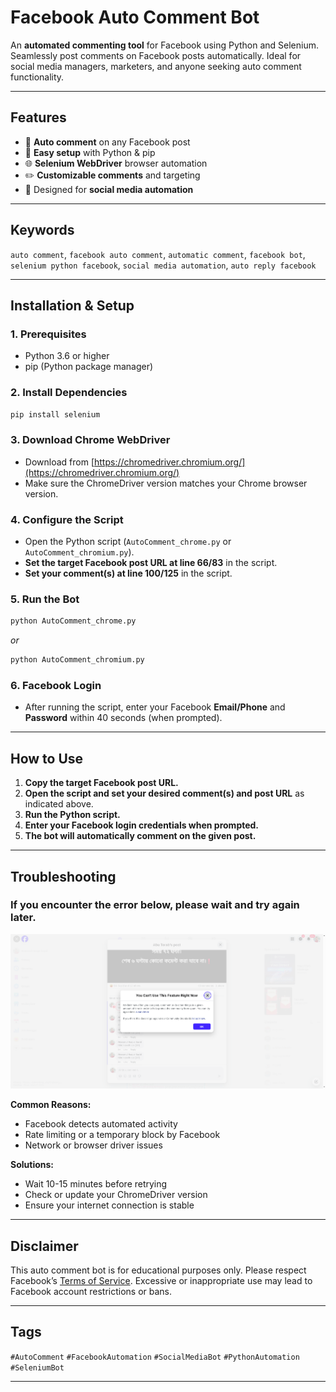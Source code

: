 # Facebook Auto Comment Bot

An **automated commenting tool** for Facebook using Python and Selenium. Seamlessly post comments on Facebook posts automatically. Ideal for social media managers, marketers, and anyone seeking auto comment functionality.

---

## Features

- 🚀 **Auto comment** on any Facebook post
- 🔧 **Easy setup** with Python & pip
- 🌐 **Selenium WebDriver** browser automation
- ✏️ **Customizable comments** and targeting
- 🤖 Designed for **social media automation**

---

## Keywords

`auto comment`, `facebook auto comment`, `automatic comment`, `facebook bot`, `selenium python facebook`, `social media automation`, `auto reply facebook`

---

## Installation & Setup

### 1. Prerequisites
- Python 3.6 or higher
- pip (Python package manager)

### 2. Install Dependencies

```bash
pip install selenium
```

### 3. Download Chrome WebDriver

- Download from [https://chromedriver.chromium.org/](https://chromedriver.chromium.org/)
- Make sure the ChromeDriver version matches your Chrome browser version.

### 4. Configure the Script

- Open the Python script (`AutoComment_chrome.py` or `AutoComment_chromium.py`).
- **Set the target Facebook post URL at line 66/83** in the script.
- **Set your comment(s) at line 100/125** in the script.

### 5. Run the Bot

```bash
python AutoComment_chrome.py
```
*or*
```bash
python AutoComment_chromium.py
```

### 6. Facebook Login
- After running the script, enter your Facebook **Email/Phone** and **Password** within 40 seconds (when prompted).

---

## How to Use

1. **Copy the target Facebook post URL.**
2. **Open the script and set your desired comment(s) and post URL** as indicated above.
3. **Run the Python script.**
4. **Enter your Facebook login credentials when prompted.**
5. **The bot will automatically comment on the given post.**

---

## Troubleshooting

### If you encounter the error below, please wait and try again later.

![alt text](error_screenshot.png)

**Common Reasons:**
- Facebook detects automated activity
- Rate limiting or a temporary block by Facebook
- Network or browser driver issues

**Solutions:**
- Wait 10-15 minutes before retrying
- Check or update your ChromeDriver version
- Ensure your internet connection is stable

---

## Disclaimer

This auto comment bot is for educational purposes only. Please respect Facebook’s [Terms of Service](https://www.facebook.com/terms.php). Excessive or inappropriate use may lead to Facebook account restrictions or bans.

---

## Tags

`#AutoComment` `#FacebookAutomation` `#SocialMediaBot` `#PythonAutomation` `#SeleniumBot`

---
